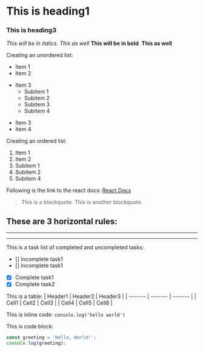 # This is heading1
### This is heading3
_This will be in italics_.  *This as well*
**This will be in bold**. __This as well__

Creating an unordered list:
- Item 1
- Item 2
+ Item 3
  + Subitem 1
  - Subitem 2
  - Subitem 3
  * Subitem 4
* Item 3
* Item 4

Creating an ordered list:
1. Item 1
2. Item 2
  1. Subitem 1
  2. Subitem 2
  4. Subitem 4

Following is the link to the react docs:
  [React Docs](https://react.dev/)

> This is a blockquote.
> This is another blockquote.

These are 3 horizontal rules:
---
***
___

This is a task list of completed and uncompleted tasks:
- [] Incomplete task1
- [] Incomplete task1
- [x] Complete task1
- [x] Complete task2

This is a table:
| Header1 | Header2 | Header3 |
| ------- | ------- | ------- |
|  Cell1  |  Cell2  |  Cell3  |
|  Cell4  |  Cell5  |  Cell6  |

This is inline code: `console.log('hello world')`

This is code block: 
```javascript
const greeting = 'Hello, World!';
console.log(greeting);
```

